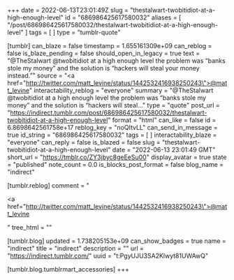 +++
date = 2022-06-13T23:01:49Z
slug = "thestalwart-twobitidiot-at-a-high-enough-level"
id = "686986425617580032"
aliases = [ "/post/686986425617580032/thestalwart-twobitidiot-at-a-high-enough-level" ]
tags = [ ]
type = "tumblr-quote"

[tumblr]
can_blaze = false
timestamp = 1.655161309e+09
can_reblog = false
is_blaze_pending = false
should_open_in_legacy = true
text = "@TheStalwart @twobitidiot at a high enough level the problem was &ldquo;banks stole my money&rdquo; and the solution is &ldquo;hackers will steal your money instead.&rdquo;"
source = "<a href=\"http://twitter.com/matt_levine/status/1442532416938250243\">@matt_levine</a>"
interactability_reblog = "everyone"
summary = "@TheStalwart @twobitidiot at a high enough level the problem was “banks stole my money” and the solution is “hackers will steal..."
type = "quote"
post_url = "https://indirect.tumblr.com/post/686986425617580032/thestalwart-twobitidiot-at-a-high-enough-level"
format = "html"
can_like = false
id = 6.8698642561758e+17
reblog_key = "noQItvLL"
can_send_in_message = true
id_string = "686986425617580032"
tags = [ ]
interactability_blaze = "everyone"
can_reply = false
is_blazed = false
slug = "thestalwart-twobitidiot-at-a-high-enough-level"
date = "2022-06-13 23:01:49 GMT"
short_url = "https://tmblr.co/ZY3jbyc8geEeSu00"
display_avatar = true
state = "published"
note_count = 0.0
is_blocks_post_format = false
blog_name = "indirect"

[tumblr.reblog]
comment = "<p><a href=\"http://twitter.com/matt_levine/status/1442532416938250243\">@matt_levine</a></p>"
tree_html = ""

[tumblr.blog]
updated = 1.738205153e+09
can_show_badges = true
name = "indirect"
title = "indirect"
description = ""
url = "https://indirect.tumblr.com/"
uuid = "t:PgyUJU3SA2Klwyt81UWAwQ"

[tumblr.blog.tumblrmart_accessories]
+++
